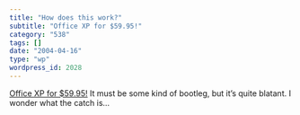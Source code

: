 ```yaml
---
title: "How does this work?"
subtitle: "Office XP for $59.95!"
category: "538"
tags: []
date: "2004-04-16"
type: "wp"
wordpress_id: 2028
---
```

[Office XP for $59.95!](http://allofoem.biz/)
It must be some kind of bootleg, but it’s quite blatant. I wonder what the catch is…